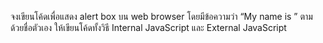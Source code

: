 จงเขียนโค้ดเพื่อแสดง alert box บน web browser โดยมีข้อความว่า “My name is ” ตามด้วยชื่อตัวเอง
ให้เขียนโค้ดทั้งวิธี Internal JavaScript และ External JavaScript

<!-- จาก Lab 1 ให้ใส่ comment ข้างบนคำสั่ง alert โดยใส่ comment ว่า “คำสั่ง alert จะแสดงกล่องข้อความใน browser” -->
